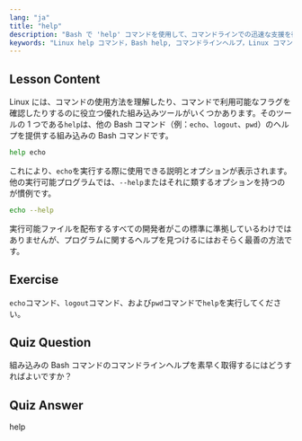 ```yaml
---
lang: "ja"
title: "help"
description: "Bash で 'help' コマンドを使用して、コマンドラインでの迅速な支援を得る方法を学びます。組み込みコマンドを理解し、Linux プログラムのオプションを見つけます。"
keywords: "Linux help コマンド，Bash help, コマンドラインヘルプ，Linux コマンド，初心者 Linux, Linux チュートリアル，Bash チュートリアル"
---
```


## Lesson Content

Linux には、コマンドの使用方法を理解したり、コマンドで利用可能なフラグを確認したりするのに役立つ優れた組み込みツールがいくつかあります。そのツールの 1 つである`help`は、他の Bash コマンド（例：`echo`、`logout`、`pwd`）のヘルプを提供する組み込みの Bash コマンドです。

```bash
help echo
```

これにより、`echo`を実行する際に使用できる説明とオプションが表示されます。他の実行可能プログラムでは、`--help`またはそれに類するオプションを持つのが慣例です。

```bash
echo --help
```

実行可能ファイルを配布するすべての開発者がこの標準に準拠しているわけではありませんが、プログラムに関するヘルプを見つけるにはおそらく最善の方法です。

## Exercise

`echo`コマンド、`logout`コマンド、および`pwd`コマンドで`help`を実行してください。

## Quiz Question

組み込みの Bash コマンドのコマンドラインヘルプを素早く取得するにはどうすればよいですか？

## Quiz Answer

help

